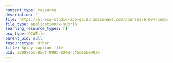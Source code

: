```yaml
---
content_type: resource
description: ''
file: https://ol-ocw-studio-app-qa.s3.amazonaws.com/courses/6-004-computation-structures-spring-2017/3009aebc85df890b8248cf5ceabe40a6_LWE5p2sCI6o.srt
file_type: application/x-subrip
learning_resource_types: []
ocw_type: OCWFile
parent_uid: null
resourcetype: Other
title: 3play caption file
uid: 3009aebc-85df-890b-8248-cf5ceabe40a6
---
```


